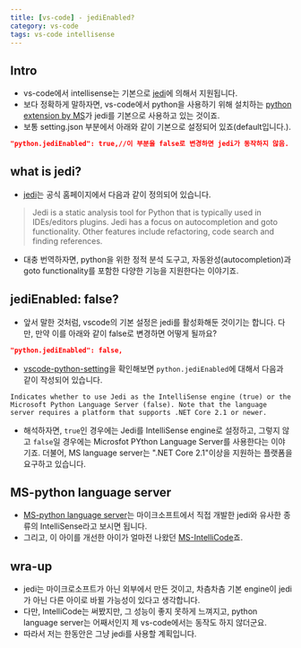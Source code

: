 ```yaml
---
title: [vs-code] - jediEnabled?
category: vs-code
tags: vs-code intellisense
---
```


## Intro

- vs-code에서 intellisense는 기본으로 [jedi](https://jedi.readthedocs.io/en/latest/)에 의해서 지원됩니다.
- 보다 정확하게 말하자면, vs-code에서 python을 사용하기 위해 설치하는 [python extension by MS](https://marketplace.visualstudio.com/items?itemName=ms-python.python)가 jedi를 기본으로 사용하고 있는 것이죠.
- 보통 setting.json 부분에서 아래와 같이 기본으로 설정되어 있죠(default입니다.).

```json
"python.jediEnabled": true,//이 부분을 false로 변경하면 jedi가 동작하지 않음.
```

## what is jedi?

- [jedi](https://jedi.readthedocs.io/en/latest/)는 공식 홈페이지에서 다음과 같이 정의되어 있습니다.

> Jedi is a static analysis tool for Python that is typically used in IDEs/editors plugins. Jedi has a focus on autocompletion and goto functionality. Other features include refactoring, code search and finding references.

- 대충 번역하자면, python을 위한 정적 분석 도구고, 자동완성(autocompletion)과 goto functionality를 포함한 다양한 기능을 지원한다는 이야기죠.

## jediEnabled: false?

- 앞서 말한 것처럼, vscode의 기본 설정은 jedi를 활성화해둔 것이기는 합니다. 다만, 만약 이를 아래와 같이 false로 변경하면 어떻게 될까요?

```json
"python.jediEnabled": false,
```

- [vscode-python-setting](https://code.visualstudio.com/docs/python/settings-reference)을 확인해보면 `python.jediEnabled`에 대해서 다음과 같이 작성되어 있습니다.

```plaintext
Indicates whether to use Jedi as the IntelliSense engine (true) or the Microsoft Python Language Server (false). Note that the language server requires a platform that supports .NET Core 2.1 or newer.
```

- 해석하자면, `true`인 경우에는 Jedi를 IntelliSense engine로 설정하고, 그렇지 않고 `false`일 경우에는 Microsfot PYthon Language Server를 사용한다는 이야기죠. 더불어, MS language server는 ".NET Core 2.1"이상을 지원하는 플랫폼을 요구하고 있습니다.

## MS-python language server

- [MS-python language server](https://github.com/microsoft/python-language-server)는 마이크소프트에서 직접 개발한 jedi와 유사한 종류의 IntelliSense라고 보시면 됩니다.
- 그리고, 이 아이를 개선한 아이가 얼마전 나왔던 [MS-IntelliCode](https://marketplace.visualstudio.com/items?itemName=VisualStudioExptTeam.vscodeintellicode)죠.

## wra-up

- jedi는 마이크로소프트가 아닌 외부에서 만든 것이고, 차츰차츰 기본 engine이 jedi가 아닌 다른 아이로 바뀔 가능성이 있다고 생각합니다.
- 다만, IntelliCode는 써봤지만, 그 성능이 좋지 못하게 느껴지고, python language server는 어째서인지 제 vs-code에서는 동작도 하지 않더군요.
- 따라서 저는 한동안은 그냥 jedi를 사용할 계획입니다.
